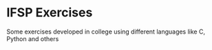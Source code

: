 # IFSP Exercises
Some exercises developed in college using different languages ​​like C, Python and others
